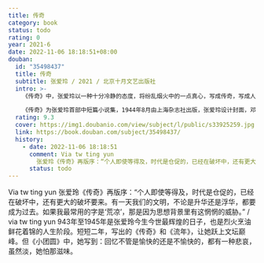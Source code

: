 ```yaml
---
title: 传奇
category: book
status: todo
rating: 0
year: 2021-6
date: 2022-11-06 18:18:51+08:00
douban:
  id: "35498437"
  title: 传奇
  subtitle: 张爱玲 / 2021 / 北京十月文艺出版社
  intro: >-
    《传奇》中，张爱玲以一种十分冷静的态度，将纷乱烟火中的一点真心，写成传奇，写成人生。《金锁记》中的曹七巧、《沉香屑：第一炉香》中的葛薇龙、《倾城之恋》中的白流苏……小说中讲的是她们的摩登爱情，也是每个人的细琐生活。

    《传奇》为张爱玲首部中短篇小说集，1944年8月由上海杂志社出版，张爱玲设计封面，邓散木题字。本书沿用《传奇》初版本封面，内容一仍其旧，文字参校以《传奇增订本》及各篇初刊文，对明显错字酌予订正，为提到的书籍和文章加了书名号，作者特殊的用字习惯、方言用法，以及人、地、物之旧时译名，则未作改动。
  rating: 9.3
  cover: https://img1.doubanio.com/view/subject/l/public/s33925259.jpg
  link: https://book.douban.com/subject/35498437/
  history:
    - date: 2022-11-06 18:18:51
      comment: Via tw ting yun
        张爱玲《传奇》再版序：“个人即使等得及，时代是仓促的，已经在破坏中，还有更大的破坏要来。有一天我们的文明，不论是升华还是浮华，都要成为过去。如果我最常用的字是‘荒凉’，那是因为思想背景里有这惘惘的威胁。”
      status: todo
---
```


Via tw ting yun 张爱玲《传奇》再版序：“个人即使等得及，时代是仓促的，已经在破坏中，还有更大的破坏要来。有一天我们的文明，不论是升华还是浮华，都要成为过去。如果我最常用的字是‘荒凉’，那是因为思想背景里有这惘惘的威胁。” / via tw ting yun 943年至1945年是张爱玲今生今世最辉煌的日子，也是烈火烹油鲜花着锦的人生阶段。短短二年，写出的《传奇》和《流年》，让她跃上文坛巅峰。但《小团圆》中，她写到：回忆不管是愉快的还是不愉快的，都有一种悲哀，虽然淡，她怕那滋味。
